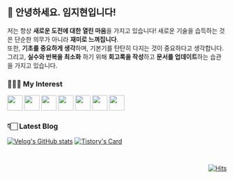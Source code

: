 ## 👋 안녕하세요. 임지현입니다!
저는 항상 **새로운 도전에 대한 열린 마음**을 가지고 있습니다! 새로운 기술을 습득하는 것은 단순한 의무가 아니라 **재미로 느껴집니다**. <br>
또한, **기초를 중요하게 생각**하며, 기본기를 탄탄히 다지는 것이 중요하다고 생각합니다. <br>
그리고, **실수와 반복을 최소화** 하기 위해 **회고록을 작성**하고 **문서를 업데이트**하는 습관을 가지고 있습니다.


### 💁🏻‍♀️ My Interest
<code><img height="35" src="https://skills.thijs.gg/icons?i=ruby&theme=light"></code>
<code><img height="35" src="https://skills.thijs.gg/icons?i=spring&theme=light"></code>
<code><img height="35" src="https://skills.thijs.gg/icons?i=nodejs&theme=light"></code>
<code><img height="35" src="https://skills.thijs.gg/icons?i=mysql&theme=light"></code>
<code><img height="35" src="https://skills.thijs.gg/icons?i=aws&theme=light"></code>
<code><img height="35" src="https://skills.thijs.gg/icons?i=docker&theme=light"></code>
<code><img height="35" src="https://skills.thijs.gg/icons?i=notion&theme=light"></code>


### 👇🏻 Latest Blog 

[![Velog's GitHub stats](https://velog-readme-stats.vercel.app/api?name=mic050r)](https://velog.io/@mic050r)
[![Tistory's Card](https://github-readme-tistory-card.vercel.app/api?name=rei050r&theme=default)](https://rei050r.tistory.com/)

<br>
<p align="right">
  <a href="https://github.com/mic050r/hit-counter">
    <img src="https://hits.seeyoufarm.com/api/count/incr/badge.svg?url=https%3A%2F%2Fgithub.com%2Fmic050r%2Fhit-counter&count_bg=%23000000&title_bg=%23000000&icon=github.svg&icon_color=%23FFFFFF&title=hits&edge_flat=false" alt="Hits">
  </a>
</p>


  
<!--<details>

### 🔥 저의 활동입니다!

<details>
  <summary><b>Studying</b></summary>

  [![Readme Card](https://github-readme-stats.vercel.app/api/pin/?username=mic050r&repo=Study_PHP)](https://github.com/mic050r/Study_PHP)
  [![Readme Card](https://github-readme-stats.vercel.app/api/pin/?username=mic050r&repo=TWeeksStudy_JS)](https://github.com/mic050r/TWeeksStudy_JS)
  [![Readme Card](https://github-readme-stats.vercel.app/api/pin/?username=mic050r&repo=TIL)](https://github.com/mic050r/TIL)
  [![Readme Card](https://github-readme-stats.vercel.app/api/pin/?username=MSG-Mirim-Study-Group&repo=2023-TIL_DS-study)](https://github.com/MSG-Mirim-Study-Group/2023-TIL_DS-study)
</details>

<details>
  <summary><b>Education</b></summary>
  
  - 혼공단
  
  [![Readme Card](https://github-readme-stats.vercel.app/api/pin/?username=mic050r&repo=JavaScript_for_studying_alone)](https://github.com/mic050r/JavaScript_for_studying_alone)
  [![Readme Card](https://github-readme-stats.vercel.app/api/pin/?username=mic050r&repo=Python_for_studying_alone)](https://github.com/mic050r/Python_for_studying_alone)

  - 마이크로

  [![Readme Card](https://github-readme-stats.vercel.app/api/pin/?username=mic050r&repo=WebApplication)](https://github.com/mic050r/WebApplication)
</details>

<details>
  <summary><b>Personal</b></summary>

  [![Readme Card](https://github-readme-stats.vercel.app/api/pin/?username=mic050r&repo=Mirim-Prescription)](https://github.com/mic050r/Mirim-Prescription)
  [![Readme Card](https://github-readme-stats.vercel.app/api/pin/?username=mic050r&repo=Java_winter)](https://github.com/mic050r/Java_winter)
  [![Readme Card](https://github-readme-stats.vercel.app/api/pin/?username=mic050r&repo=StarBucks)](https://github.com/mic050r/StarBucks)
  [![Readme Card](https://github-readme-stats.vercel.app/api/pin/?username=mic050r&repo=DoNotSleepAI)](https://github.com/mic050r/DoNotSleepAI)
  [![Readme Card](https://github-readme-stats.vercel.app/api/pin/?username=mic050r&repo=Web-Project)](https://github.com/mic050r/Web-Project)
  [![Readme Card](https://github-readme-stats.vercel.app/api/pin/?username=mic050r&repo=Melody_Beatdown)](https://github.com/mic050r/Melody_Beatdown)
</details>

<details>
  <summary><b>Collaboration</b></summary>

  [![Readme Card](https://github-readme-stats.vercel.app/api/pin/?username=MSG-Mirim-Study-Group&repo=Your-Planet)](https://github.com/MSG-Mirim-Study-Group/Your-Planet)
  [![Readme Card](https://github-readme-stats.vercel.app/api/pin/?username=2023-Test-mate&repo=test-mate-back)](https://github.com/2023-Test-mate/test-mate-back)
  [![Readme Card](https://github-readme-stats.vercel.app/api/pin/?username=GoHong-Coders&repo=TwinklingMenuMatch)](https://github.com/GoHong-Coders/TwinklingMenuMatch)
  [![Readme Card](https://github-readme-stats.vercel.app/api/pin/?username=PostRecall&repo=PostRecall-FE)](https://github.com/PostRecall/PostRecall-FE)
  [![Readme Card](https://github-readme-stats.vercel.app/api/pin/?username=PostRecall&repo=PostRecall-BE)](https://github.com/PostRecall/PostRecall-BE)
  [![Readme Card](https://github-readme-stats.vercel.app/api/pin/?username=23MITHON&repo=MiriDo)](https://github.com/23MITHON/MiriDo)
</details>
-->
